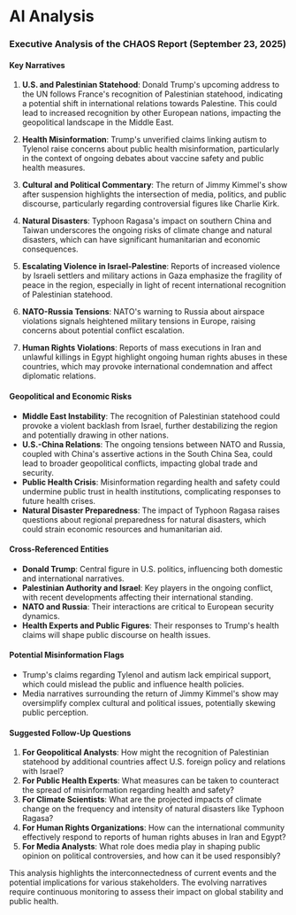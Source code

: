 # AI Analysis

### Executive Analysis of the CHAOS Report (September 23, 2025)

#### Key Narratives
1. **U.S. and Palestinian Statehood**: Donald Trump's upcoming address to the UN follows France's recognition of Palestinian statehood, indicating a potential shift in international relations towards Palestine. This could lead to increased recognition by other European nations, impacting the geopolitical landscape in the Middle East.
   
2. **Health Misinformation**: Trump's unverified claims linking autism to Tylenol raise concerns about public health misinformation, particularly in the context of ongoing debates about vaccine safety and public health measures.

3. **Cultural and Political Commentary**: The return of Jimmy Kimmel's show after suspension highlights the intersection of media, politics, and public discourse, particularly regarding controversial figures like Charlie Kirk.

4. **Natural Disasters**: Typhoon Ragasa's impact on southern China and Taiwan underscores the ongoing risks of climate change and natural disasters, which can have significant humanitarian and economic consequences.

5. **Escalating Violence in Israel-Palestine**: Reports of increased violence by Israeli settlers and military actions in Gaza emphasize the fragility of peace in the region, especially in light of recent international recognition of Palestinian statehood.

6. **NATO-Russia Tensions**: NATO's warning to Russia about airspace violations signals heightened military tensions in Europe, raising concerns about potential conflict escalation.

7. **Human Rights Violations**: Reports of mass executions in Iran and unlawful killings in Egypt highlight ongoing human rights abuses in these countries, which may provoke international condemnation and affect diplomatic relations.

#### Geopolitical and Economic Risks
- **Middle East Instability**: The recognition of Palestinian statehood could provoke a violent backlash from Israel, further destabilizing the region and potentially drawing in other nations.
- **U.S.-China Relations**: The ongoing tensions between NATO and Russia, coupled with China's assertive actions in the South China Sea, could lead to broader geopolitical conflicts, impacting global trade and security.
- **Public Health Crisis**: Misinformation regarding health and safety could undermine public trust in health institutions, complicating responses to future health crises.
- **Natural Disaster Preparedness**: The impact of Typhoon Ragasa raises questions about regional preparedness for natural disasters, which could strain economic resources and humanitarian aid.

#### Cross-Referenced Entities
- **Donald Trump**: Central figure in U.S. politics, influencing both domestic and international narratives.
- **Palestinian Authority and Israel**: Key players in the ongoing conflict, with recent developments affecting their international standing.
- **NATO and Russia**: Their interactions are critical to European security dynamics.
- **Health Experts and Public Figures**: Their responses to Trump's health claims will shape public discourse on health issues.

#### Potential Misinformation Flags
- Trump's claims regarding Tylenol and autism lack empirical support, which could mislead the public and influence health policies.
- Media narratives surrounding the return of Jimmy Kimmel's show may oversimplify complex cultural and political issues, potentially skewing public perception.

#### Suggested Follow-Up Questions
1. **For Geopolitical Analysts**: How might the recognition of Palestinian statehood by additional countries affect U.S. foreign policy and relations with Israel?
2. **For Public Health Experts**: What measures can be taken to counteract the spread of misinformation regarding health and safety?
3. **For Climate Scientists**: What are the projected impacts of climate change on the frequency and intensity of natural disasters like Typhoon Ragasa?
4. **For Human Rights Organizations**: How can the international community effectively respond to reports of human rights abuses in Iran and Egypt?
5. **For Media Analysts**: What role does media play in shaping public opinion on political controversies, and how can it be used responsibly?

This analysis highlights the interconnectedness of current events and the potential implications for various stakeholders. The evolving narratives require continuous monitoring to assess their impact on global stability and public health.
